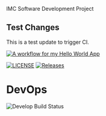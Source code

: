 IMC Software Development Project

## Test Changes
This is a test update to trigger CI.

[![A workflow for my Hello World App](https://github.com/40794500/DevOpsClassLab1/actions/workflows/main.yml/badge.svg)](https://github.com/40794500/DevOpsClassLab1/actions/workflows/main.yml)


[![LICENSE](https://img.shields.io/github/license/40794500/DevOpsClassLab1.svg?style=flat-square)](https://github.com/40794500/DevOpsClassLab1/blob/master/LICENSE)
[![Releases](https://img.shields.io/github/release/40794500/DevOpsClassLab1/all.svg?style=flat-square)](https://github.com/40794500/DevOpsClassLab1/releases)

# DevOps
![Develop Build Status](https://img.shields.io/github/actions/workflow/status/40794500/DevOpsClassLab1/main.yml?branch=develop&style=flat-square)
